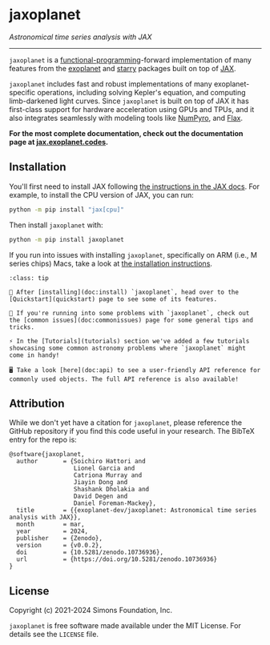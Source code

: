 # jaxoplanet

_Astronomical time series analysis with JAX_

---

`jaxoplanet` is a
[functional-programming](https://en.wikipedia.org/wiki/Functional_programming)-forward
implementation of many features from the
[exoplanet](https://docs.exoplanet.codes/en/latest/) and
[starry](https://starry.readthedocs.io/en/latest/) packages built on top of
[JAX](https://jax.readthedocs.io/en/latest/).

`jaxoplanet` includes fast and robust implementations of many exoplanet-specific
operations, including solving Kepler's equation, and computing limb-darkened
light curves. Since `jaxoplanet` is built on top of JAX it has first-class
support for hardware acceleration using GPUs and TPUs, and it also integrates
seamlessly with modeling tools like
[NumPyro](https://numpyro.readthedocs.io/en/latest/), and
[Flax](https://flax.readthedocs.io/en/latest/).

**For the most complete documentation, check out the documentation page at
[jax.exoplanet.codes](https://jax.exoplanet.codes).**

## Installation

You'll first need to install JAX following [the instructions in the JAX
docs](https://jax.readthedocs.io/en/latest/#installation). For example, to
install the CPU version of JAX, you can run:

```bash
python -m pip install "jax[cpu]"
```

Then install `jaxoplanet` with:

```bash
python -m pip install jaxoplanet
```

If you run into issues with installing `jaxoplanet`, specifically on ARM (i.e., M series chips) Macs, take a look at [the
installation instructions](https://jax.exoplanet.codes/en/latest/install).

```{admonition} Navigating the docs
:class: tip

💽 After [installing](doc:install) `jaxoplanet`, head over to the [Quickstart](quickstart) page to see some of its features.

🚩 If you're running into some problems with `jaxoplanet`, check out the [common issues](doc:commonissues) page for some general tips and tricks.

⚡ In the [Tutorials](tutorials) section we've added a few tutorials showcasing some common astronomy problems where `jaxoplanet` might come in handy!

🖥️ Take a look [here](doc:api) to see a user-friendly API reference for commonly used objects. The full API reference is also available!

```

## Attribution

While we don't yet have a citation for `jaxoplanet`, please reference the GitHub
repository if you find this code useful in your research. The BibTeX entry for
the repo is:

```
@software{jaxoplanet,
  author       = {Soichiro Hattori and
                  Lionel Garcia and
                  Catriona Murray and
                  Jiayin Dong and
                  Shashank Dholakia and
                  David Degen and
                  Daniel Foreman-Mackey},
  title        = {{exoplanet-dev/jaxoplanet: Astronomical time series analysis with JAX}},
  month        = mar,
  year         = 2024,
  publisher    = {Zenodo},
  version      = {v0.0.2},
  doi          = {10.5281/zenodo.10736936},
  url          = {https://doi.org/10.5281/zenodo.10736936}
}
```

## License
Copyright (c) 2021-2024 Simons Foundation, Inc.

`jaxoplanet` is free software made available under the MIT License. For details
see the `LICENSE` file.
